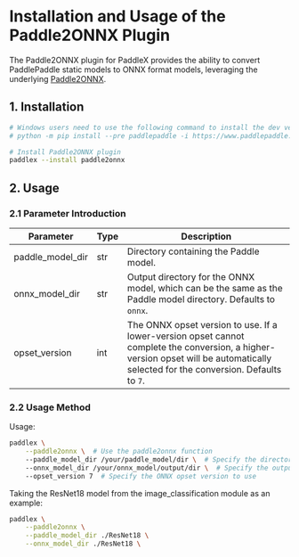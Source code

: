 # Installation and Usage of the Paddle2ONNX Plugin

The Paddle2ONNX plugin for PaddleX provides the ability to convert PaddlePaddle static models to ONNX format models, leveraging the underlying [Paddle2ONNX](https://github.com/PaddlePaddle/Paddle2ONNX).

## 1. Installation

```bash
# Windows users need to use the following command to install the dev version of paddlepaddle
# python -m pip install --pre paddlepaddle -i https://www.paddlepaddle.org.cn/packages/nightly/cpu/

# Install Paddle2ONNX plugin
paddlex --install paddle2onnx
```

## 2. Usage

### 2.1 Parameter Introduction

<table>
    <thead>
        <tr>
            <th>Parameter</th>
            <th>Type</th>
            <th>Description</th>
        </tr>
    </thead>
    <tbody>
        <tr>
            <td>paddle_model_dir</td>
            <td>str</td>
            <td>Directory containing the Paddle model.</td>
        </tr>
        <tr>
            <td>onnx_model_dir</td>
            <td>str</td>
            <td>Output directory for the ONNX model, which can be the same as the Paddle model directory. Defaults to <code>onnx</code>.</td>
        </tr>
        <tr>
            <td>opset_version</td>
            <td>int</td>
            <td>The ONNX opset version to use. If a lower-version opset cannot complete the conversion, a higher-version opset will be automatically selected for the conversion. Defaults to <code>7</code>.</td>
        </tr>
    </tbody>
</table>

### 2.2 Usage Method

Usage:

```bash
paddlex \
    --paddle2onnx \  # Use the paddle2onnx function
    --paddle_model_dir /your/paddle_model/dir \  # Specify the directory where the Paddle model is located
    --onnx_model_dir /your/onnx_model/output/dir \  # Specify the output directory for the converted ONNX model
    --opset_version 7  # Specify the ONNX opset version to use
```

Taking the ResNet18 model from the image_classification module as an example:

```bash
paddlex \
    --paddle2onnx \
    --paddle_model_dir ./ResNet18 \
    --onnx_model_dir ./ResNet18 \
```
